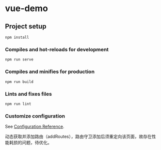 # vue-demo

## Project setup
```
npm install
```

### Compiles and hot-reloads for development
```
npm run serve
```

### Compiles and minifies for production
```
npm run build
```

### Lints and fixes files
```
npm run lint
```

### Customize configuration
See [Configuration Reference](https://cli.vuejs.org/config/).


动态获取并添加路由（addRoutes），路由守卫添加后须重定向该页面，故存在性能耗损的问题，待优化。